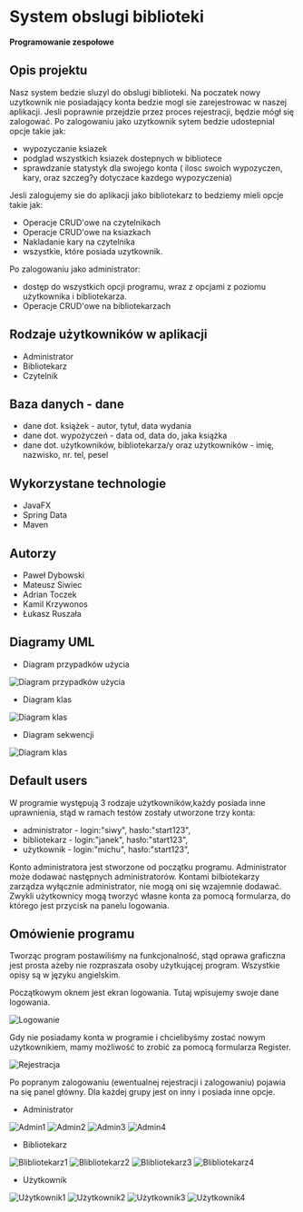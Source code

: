 # System obslugi biblioteki
**Programowanie zespołowe**


## Opis projektu  

Nasz system bedzie sluzyl do obslugi biblioteki. 
Na poczatek nowy uzytkownik nie posiadający konta bedzie mogl sie zarejestrowac w naszej aplikacji. Jesli poprawnie przejdzie przez proces rejestracji, będzie mógł się zalogować. Po zalogowaniu jako uzytkownik sytem bedzie udostepnial opcje takie jak:
- wypozyczanie ksiazek
- podglad wszystkich ksiazek dostepnych w bibliotece
- sprawdzanie statystyk dla swojego konta ( ilosc swoich wypozyczen, kary, oraz szczeg?y dotyczace kazdego wypozyczenia)

Jesli zalogujemy sie do aplikacji jako bibliotekarz to bedziemy mieli opcje takie jak: 
- Operacje CRUD'owe na czytelnikach
- Operacje CRUD'owe na ksiazkach
- Nakladanie kary na czytelnika
- wszystkie, które posiada uzytkownik.

Po zalogowaniu jako administrator:
- dostęp do wszystkich opcji programu, wraz z opcjami z poziomu użytkownika i bibliotekarza.
- Operacje CRUD'owe na bibliotekarzach

## Rodzaje użytkowników w aplikacji
* Administrator 
* Bibliotekarz
* Czytelnik

## Baza danych - dane
* dane dot. książek - autor, tytuł, data wydania
* dane dot. wypożyczeń - data od, data do, jaka książka
* dane dot. użytkowników, bibliotekarza/y oraz użytkowników - imię, nazwisko, nr. tel, pesel

## Wykorzystane technologie
* JavaFX
* Spring Data
* Maven

## Autorzy
* Paweł Dybowski
* Mateusz Siwiec
* Adrian Toczek
* Kamil Krzywonos
* Łukasz Ruszała

## Diagramy UML
* Diagram przypadków użycia

![Diagram przypadków użycia](https://github.com/mateusz-siwiec/Library-managament---Inf-III-zaoczne-2019/blob/master/UML/diagram%20przypadk%C3%B3w.jpg)

* Diagram klas

![Diagram klas](https://github.com/mateusz-siwiec/Library-managament---Inf-III-zaoczne-2019/blob/master/UML/diagramklasv2.JPG)

* Diagram sekwencji

![Diagram klas](https://github.com/mateusz-siwiec/Library-managament---Inf-III-zaoczne-2019/blob/master/UML/sekwencji.JPG)

## Default users

W programie występują 3 rodzaje użytkowników,każdy posiada inne uprawnienia, stąd w ramach testów zostały utworzone trzy konta:
* administrator - login:"siwy", hasło:"start123", 
* bibliotekarz - login:"janek", hasło:"start123", 
* użytkownik - login:"michu", hasło:"start123", 

Konto administratora jest stworzone od początku programu. Administrator może dodawać następnych administratorów. Kontami bilbiotekarzy zarządza wyłącznie administrator, nie mogą oni się wzajemnie dodawać.
Zwykli użytkownicy mogą tworzyć własne konta za pomocą formularza, do którego jest przycisk na panelu logowania.

## Omówienie programu

Tworząc program postawiliśmy na funkcjonalność, stąd oprawa graficzna jest prosta ażeby nie rozpraszała osoby użytkującej program. Wszystkie opisy są w języku angielskim.

Początkowym oknem jest ekran logowania. Tutaj wpisujemy swoje dane logowania.

![Logowanie](https://github.com/mateusz-siwiec/Library-managament---Inf-III-zaoczne-2019/blob/master/images/logowanie.PNG)

Gdy nie posiadamy konta w programie i chcielibyśmy zostać nowym użytkownikiem, mamy możliwość to zrobić za pomocą formularza Register.

![Rejestracja](https://github.com/mateusz-siwiec/Library-managament---Inf-III-zaoczne-2019/blob/master/images/rejestracja.PNG)

Po popranym zalogowaniu (ewentualnej rejestracji i zalogowaniu) pojawia na się panel główny. Dla każdej grupy jest on inny i posiada inne opcje.

* Administrator

![Admin1](https://github.com/mateusz-siwiec/Library-managament---Inf-III-zaoczne-2019/blob/master/images/admin1.PNG)
![Admin2](https://github.com/mateusz-siwiec/Library-managament---Inf-III-zaoczne-2019/blob/master/images/admin2.PNG)
![Admin3](https://github.com/mateusz-siwiec/Library-managament---Inf-III-zaoczne-2019/blob/master/images/admin3.PNG)
![Admin4](https://github.com/mateusz-siwiec/Library-managament---Inf-III-zaoczne-2019/blob/master/images/admin4.PNG)

* Bibliotekarz

![Blibliotekarz1](https://github.com/mateusz-siwiec/Library-managament---Inf-III-zaoczne-2019/blob/master/images/bibliotekarz1.PNG)
![Blibliotekarz2](https://github.com/mateusz-siwiec/Library-managament---Inf-III-zaoczne-2019/blob/master/images/bibliotekarz2.PNG)
![Blibliotekarz3](https://github.com/mateusz-siwiec/Library-managament---Inf-III-zaoczne-2019/blob/master/images/bibliotekarz3.PNG)
![Blibliotekarz4](https://github.com/mateusz-siwiec/Library-managament---Inf-III-zaoczne-2019/blob/master/images/bibliotekarz4.PNG)

* Użytkownik

![Użytkownik1](https://github.com/mateusz-siwiec/Library-managament---Inf-III-zaoczne-2019/blob/master/images/user1.PNG)
![Użytkownik2](https://github.com/mateusz-siwiec/Library-managament---Inf-III-zaoczne-2019/blob/master/images/user2.PNG)
![Użytkownik3](https://github.com/mateusz-siwiec/Library-managament---Inf-III-zaoczne-2019/blob/master/images/user3.PNG)
![Użytkownik4](https://github.com/mateusz-siwiec/Library-managament---Inf-III-zaoczne-2019/blob/master/images/user4.PNG)







